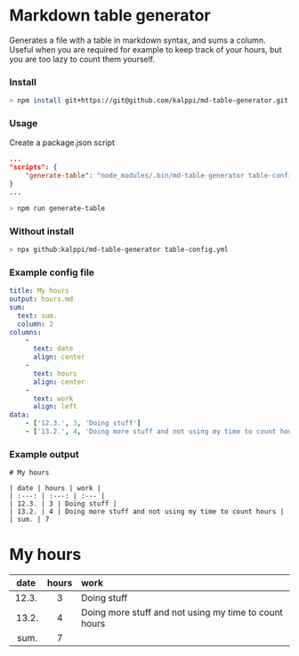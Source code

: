 # Markdown table generator

Generates a file with a table in markdown syntax, and sums a column.
Useful when you are required for example to keep track of your hours, but you are too lazy to count them yourself.

### Install
```bash
> npm install git+https://git@github.com/kalppi/md-table-generator.git
```

### Usage
Create a package.json script
```json
...
"scripts": {
    "generate-table": "node_modules/.bin/md-table-generator table-config.yml"
}
...
```

```bash
> npm run generate-table
```

### Without install

```bash
> npx github:kalppi/md-table-generator table-config.yml
```

### Example config file
```yaml
title: My hours
output: hours.md
sum:
  text: sum.
  column: 2
columns:
    -
      text: date
      align: center
    -
      text: hours
      align: center 
    -
      text: work
      align: left
data:
    - ['12.3.', 3, 'Doing stuff']
    - ['13.2.', 4, 'Doing more stuff and not using my time to count hours']

```

### Example output
```
# My hours

| date | hours | work | 
| :---: | :---: | :--- | 
| 12.3. | 3 | Doing stuff | 
| 13.2. | 4 | Doing more stuff and not using my time to count hours | 
| sum. | 7
```
# My hours

| date | hours | work | 
| :---: | :---: | :--- | 
| 12.3. | 3 | Doing stuff | 
| 13.2. | 4 | Doing more stuff and not using my time to count hours | 
| sum. | 7
